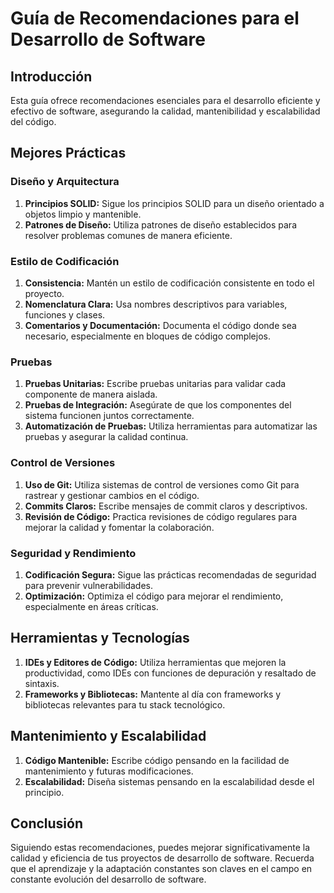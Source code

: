 

# Guía de Recomendaciones para el Desarrollo de Software

## Introducción
Esta guía ofrece recomendaciones esenciales para el desarrollo eficiente y efectivo de software, asegurando la calidad, mantenibilidad y escalabilidad del código.

## Mejores Prácticas

### Diseño y Arquitectura
1. **Principios SOLID:** Sigue los principios SOLID para un diseño orientado a objetos limpio y mantenible.
2. **Patrones de Diseño:** Utiliza patrones de diseño establecidos para resolver problemas comunes de manera eficiente.

### Estilo de Codificación
1. **Consistencia:** Mantén un estilo de codificación consistente en todo el proyecto.
2. **Nomenclatura Clara:** Usa nombres descriptivos para variables, funciones y clases.
3. **Comentarios y Documentación:** Documenta el código donde sea necesario, especialmente en bloques de código complejos.

### Pruebas
1. **Pruebas Unitarias:** Escribe pruebas unitarias para validar cada componente de manera aislada.
2. **Pruebas de Integración:** Asegúrate de que los componentes del sistema funcionen juntos correctamente.
3. **Automatización de Pruebas:** Utiliza herramientas para automatizar las pruebas y asegurar la calidad continua.

### Control de Versiones
1. **Uso de Git:** Utiliza sistemas de control de versiones como Git para rastrear y gestionar cambios en el código.
2. **Commits Claros:** Escribe mensajes de commit claros y descriptivos.
3. **Revisión de Código:** Practica revisiones de código regulares para mejorar la calidad y fomentar la colaboración.

### Seguridad y Rendimiento
1. **Codificación Segura:** Sigue las prácticas recomendadas de seguridad para prevenir vulnerabilidades.
2. **Optimización:** Optimiza el código para mejorar el rendimiento, especialmente en áreas críticas.

## Herramientas y Tecnologías
1. **IDEs y Editores de Código:** Utiliza herramientas que mejoren la productividad, como IDEs con funciones de depuración y resaltado de sintaxis.
2. **Frameworks y Bibliotecas:** Mantente al día con frameworks y bibliotecas relevantes para tu stack tecnológico.

## Mantenimiento y Escalabilidad
1. **Código Mantenible:** Escribe código pensando en la facilidad de mantenimiento y futuras modificaciones.
2. **Escalabilidad:** Diseña sistemas pensando en la escalabilidad desde el principio.

## Conclusión
Siguiendo estas recomendaciones, puedes mejorar significativamente la calidad y eficiencia de tus proyectos de desarrollo de software. Recuerda que el aprendizaje y la adaptación constantes son claves en el campo en constante evolución del desarrollo de software.
